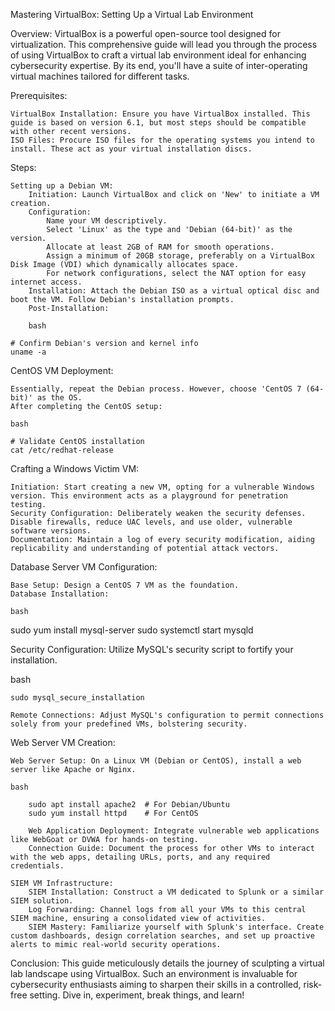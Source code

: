 Mastering VirtualBox: Setting Up a Virtual Lab Environment

Overview:
VirtualBox is a powerful open-source tool designed for virtualization. This comprehensive guide will lead you through the process of using VirtualBox to craft a virtual lab environment ideal for enhancing cybersecurity expertise. By its end, you'll have a suite of inter-operating virtual machines tailored for different tasks.

Prerequisites:

    VirtualBox Installation: Ensure you have VirtualBox installed. This guide is based on version 6.1, but most steps should be compatible with other recent versions.
    ISO Files: Procure ISO files for the operating systems you intend to install. These act as your virtual installation discs.

Steps:

    Setting up a Debian VM:
        Initiation: Launch VirtualBox and click on 'New' to initiate a VM creation.
        Configuration:
            Name your VM descriptively.
            Select 'Linux' as the type and 'Debian (64-bit)' as the version.
            Allocate at least 2GB of RAM for smooth operations.
            Assign a minimum of 20GB storage, preferably on a VirtualBox Disk Image (VDI) which dynamically allocates space.
            For network configurations, select the NAT option for easy internet access.
        Installation: Attach the Debian ISO as a virtual optical disc and boot the VM. Follow Debian's installation prompts.
        Post-Installation:

        bash

    # Confirm Debian's version and kernel info
    uname -a

CentOS VM Deployment:

    Essentially, repeat the Debian process. However, choose 'CentOS 7 (64-bit)' as the OS.
    After completing the CentOS setup:

    bash

    # Validate CentOS installation
    cat /etc/redhat-release

Crafting a Windows Victim VM:

    Initiation: Start creating a new VM, opting for a vulnerable Windows version. This environment acts as a playground for penetration testing.
    Security Configuration: Deliberately weaken the security defenses. Disable firewalls, reduce UAC levels, and use older, vulnerable software versions.
    Documentation: Maintain a log of every security modification, aiding replicability and understanding of potential attack vectors.

Database Server VM Configuration:

    Base Setup: Design a CentOS 7 VM as the foundation.
    Database Installation:

    bash

sudo yum install mysql-server
sudo systemctl start mysqld

Security Configuration: Utilize MySQL's security script to fortify your installation.

bash

    sudo mysql_secure_installation

    Remote Connections: Adjust MySQL's configuration to permit connections solely from your predefined VMs, bolstering security.

Web Server VM Creation:

    Web Server Setup: On a Linux VM (Debian or CentOS), install a web server like Apache or Nginx.

    bash

        sudo apt install apache2  # For Debian/Ubuntu
        sudo yum install httpd    # For CentOS

        Web Application Deployment: Integrate vulnerable web applications like WebGoat or DVWA for hands-on testing.
        Connection Guide: Document the process for other VMs to interact with the web apps, detailing URLs, ports, and any required credentials.

    SIEM VM Infrastructure:
        SIEM Installation: Construct a VM dedicated to Splunk or a similar SIEM solution.
        Log Forwarding: Channel logs from all your VMs to this central SIEM machine, ensuring a consolidated view of activities.
        SIEM Mastery: Familiarize yourself with Splunk's interface. Create custom dashboards, design correlation searches, and set up proactive alerts to mimic real-world security operations.

Conclusion:
This guide meticulously details the journey of sculpting a virtual lab landscape using VirtualBox. Such an environment is invaluable for cybersecurity enthusiasts aiming to sharpen their skills in a controlled, risk-free setting. Dive in, experiment, break things, and learn!
